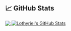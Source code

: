 ## &#x1f4c8; GitHub Stats

<a href="https://github.com/Lothyriel">
  <img align="center" src="https://github-readme-stats.vercel.app/api/top-langs/?username=Lothyriel&layout=compact&title_color=ffffff&text_color=c9cacc&icon_color=2bbc8a&bg_color=1d1f21&langs_count=8&exclude_repo=test" />
</a>

<a href="https://github.com/Lothyriel">
  <img align="center" src="https://github-readme-stats.vercel.app/api?username=Lothyriel&show_icons=true&line_height=27&count_private=true&title_color=ffffff&text_color=c9cacc&icon_color=2bbc8a&bg_color=1d1f21" alt="Lothyriel's GitHub Stats" />
</a>
